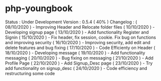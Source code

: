 # php-youngbook
Status : Under Development
Version : 0.5.4 ( 40% )
Changelog :
( 08/10/2020 ) - Improving Header and Relocate folder files
( 10/10/2020 ) - Developing signup page
( 13/10/2020 ) - Add functionality Register and Signin
( 15/10/2020 ) - Fix header, fix session, cookie. Fix bug on functions and improving security
( 16/10/2020 ) - Improving security, add edit and delete features and bug fixing
( 17/10/2020 ) - Code Efficienty on Header
( 18/10/2020 ) - Developing message
( 19/10/2020 ) - Add functionality messaging
( 20/10/2020 ) - Bug fixing on messaging
( 21/10/2020 ) - Add Profile Page
( 22/10/2020 ) - Add Signup_Desc page
( 23/10/2020 ) - Try add functionality on signup_desc
( 24/10/2020 ) - Code efficiency and restructuring some code